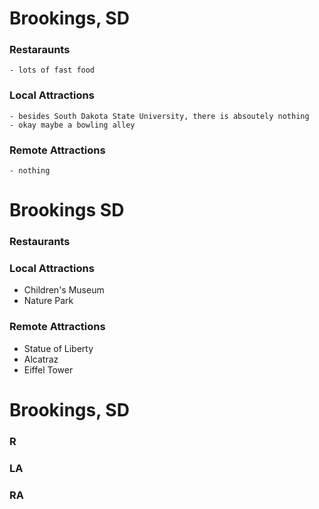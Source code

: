 # Brookings, SD

### Restaraunts 
	- lots of fast food

### Local Attractions 
	- besides South Dakota State University, there is absoutely nothing
	- okay maybe a bowling alley

### Remote Attractions 
	- nothing
# Brookings SD

### Restaurants

### Local Attractions
- Children's Museum
- Nature Park

### Remote Attractions
- Statue of Liberty
- Alcatraz
- Eiffel Tower

# Brookings, SD

### R

### LA

### RA
